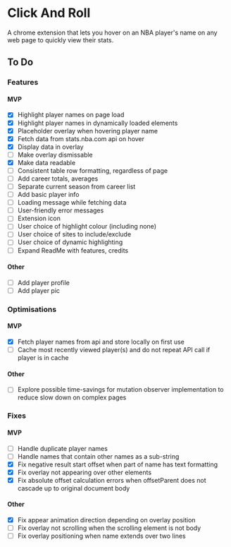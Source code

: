 # Click And Roll

A chrome extension that lets you hover on an NBA player's name on any web page to quickly view their stats.

## To Do

### Features

#### MVP

- [x] Highlight player names on page load
- [x] Highlight player names in dynamically loaded elements
- [x] Placeholder overlay when hovering player name
- [x] Fetch data from stats.nba.com api on hover
- [x] Display data in overlay
- [ ] Make overlay dismissable
- [x] Make data readable
- [ ] Consistent table row formatting, regardless of page
- [ ] Add career totals, averages
- [ ] Separate current season from career list
- [ ] Add basic player info
- [ ] Loading message while fetching data
- [ ] User-friendly error messages
- [ ] Extension icon
- [ ] User choice of highlight colour (including none)
- [ ] User choice of sites to include/exclude
- [ ] User choice of dynamic highlighting
- [ ] Expand ReadMe with features, credits

#### Other

- [ ] Add player profile
- [ ] Add player pic

### Optimisations

#### MVP

- [x] Fetch player names from api and store locally on first use
- [ ] Cache most recently viewed player(s) and do not repeat API call if player is in cache

#### Other

- [ ] Explore possible time-savings for mutation observer implementation to reduce slow down on complex pages

### Fixes

#### MVP

- [ ] Handle duplicate player names
- [ ] Handle names that contain other names as a sub-string
- [x] Fix negative result start offset when part of name has text formatting
- [x] Fix overlay not appearing over other elements
- [x] Fix absolute offset calculation errors when offsetParent does not cascade up to original document body

#### Other

- [x] Fix appear animation direction depending on overlay position
- [ ] Fix overlay not scrolling when the scrolling element is not body
- [ ] Fix overlay positioning when name extends over two lines
